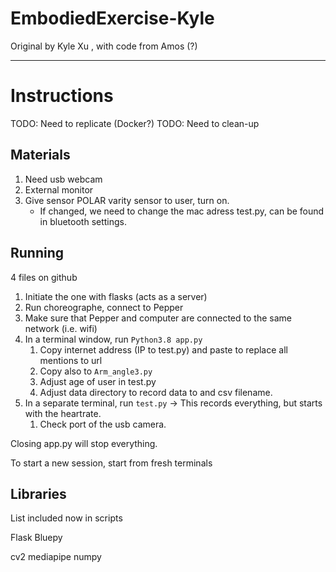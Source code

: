 # EmbodiedExercise-Kyle

Original by Kyle Xu , with code from Amos (?)

---

# Instructions


TODO: Need to replicate (Docker?)
TODO: Need to clean-up

## Materials
1. Need usb webcam
2. External monitor
3. Give sensor POLAR varity sensor to user, turn on.
	- If changed, we need to change the mac adress test.py, can be found in bluetooth settings. 

## Running
4 files on github

1. Initiate the one with flasks (acts as a server)
2. Run choreographe, connect to Pepper
3. Make sure that Pepper and computer are connected to the same network (i.e. wifi)
4. In a terminal window, run `Python3.8 app.py`
	1. Copy internet address (IP to test.py) and paste to replace all mentions to url
	2. Copy also to `Arm_angle3.py`
	3. Adjust age of user in test.py
	4. Adjust data directory to record data to and csv filename.
5. In a separate terminal, run  `test.py` -> This records everything, but starts with the heartrate.
	1. Check port of the usb camera. 

Closing app.py will stop everything.

To start a new session, start from fresh terminals


## Libraries

List included now in scripts

Flask
Bluepy

cv2
mediapipe
numpy




 
